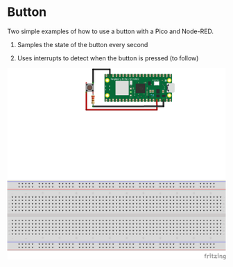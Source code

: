 # Button

Two simple examples of how to use a button with a Pico and Node-RED.

1. Samples the state of the button every second

2. Uses interrupts to detect when the button is pressed (to follow)

![Sketch](button.png)
